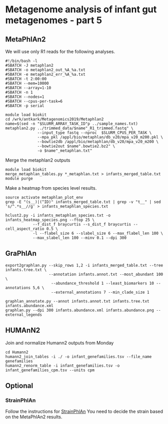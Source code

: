 # Metagenome analysis of infant gut metagenomes - part 5

## MetaPhlAn2

We will use only R1 reads for the following analyses.

```
#!/bin/bash -l
#SBATCH -J metaphlan2
#SBATCH -o metaphlan2_out_%A_%a.txt
#SBATCH -e metaphlan2_err_%A_%a.txt
#SBATCH -t 2:00:00
#SBATCH --mem=10000
#SBATCH --array=1-10
#SBATCH -n 1
#SBATCH --nodes=1
#SBATCH --cpus-per-task=6
#SBATCH -p serial

module load biokit
cd /wrk/antkark/Metagenomics2019/Metaphlan2
name=$(sed -n "$SLURM_ARRAY_TASK_ID"p ../sample_names.txt)
metaphlan2.py ../trimmed_data/$name"_R1_trimmed.fastq" \
              --input_type fastq --nproc  $SLURM_CPUS_PER_TASK \
              --mpa_pkl /appl/bio/metaphlan/db_v20/mpa_v20_m200.pkl \
              --bowtie2db /appl/bio/metaphlan/db_v20/mpa_v20_m200 \
              --bowtie2out $name".bowtie2.bz2" \
              -o $name"_metaphlan.txt"
```
Merge the metaphlan2 outputs

```
module load biokit
merge_metaphlan_tables.py *_metaphlan.txt > infants_merged_table.txt
module purge
```

Make a heatmap from species level results.
```
source activate metaphlan_plot_env
grep -E "(s__)|(^ID)" infants_merged_table.txt | grep -v "t__" | sed 's/^.*s__//g' > infants_metaphlan_species.txt

hclust2.py -i infants_metaphlan_species.txt -o infants_heatmap_species.png --ftop 25 \
            --f_dist_f braycurtis --s_dist_f braycurtis --cell_aspect_ratio 0.5 \
            -l --flabel_size 6 --slabel_size 6 --max_flabel_len 100 \
            --max_slabel_len 100 --minv 0.1 --dpi 300
 ```

 ## GraPhlAn

 ```
export2graphlan.py --skip_rows 1,2 -i infants_merged_table.txt --tree infants.tree.txt \
                    --annotation infants.annot.txt --most_abundant 100 \
                     --abundance_threshold 1 --least_biomarkers 10 --annotations 5,6 \
                     --external_annotations 7 --min_clade_size 1

graphlan_annotate.py --annot infants.annot.txt infants.tree.txt infants.abundance.xml
graphlan.py --dpi 300 infants.abundance.xml infants.abundance.png --external_legends
```

## HUMAnN2


Join and normalize Humann2 outputs from Monday
```
cd Humann2
humann2_join_tables -i ./ -o infant_genefamilies.tsv --file_name genefamilies
humann2_renorm_table -i infant_genefamilies.tsv -o infant_genefamilies_cpm.tsv --units cpm
```


## Optional

### StrainPhlAn
Follow the instructions for [StrainPhlAn](https://bitbucket.org/biobakery/biobakery/wiki/metaphlan2#rst-header-create-a-strain-level-marker-based-heatmap-panphlan)
You need to decide the strain based on the MetaPhlAn2 results.
